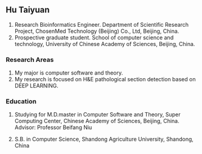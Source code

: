 ## Hu Taiyuan
1. Research Bioinformatics Engineer. Department of Scientific Research Project, ChosenMed Technology (Beijing) Co., Ltd, Beijing, China.
2. Prospective graduate student. School of computer science and technology, University of Chinese Academy of Sciences, Beijing, China.


### Research Areas
1. My major is computer software and theory.
2. My research is focused on H&E pathological section detection based on DEEP LEARNING.



### Education

1. Studying for M.D.master in Computer Software and Theory, Super Computing Center, Chinese Academy of Sciences, Beijing, China. Advisor: Professor Beifang Niu

2. S.B. in Computer Science, Shandong Agriculture University, Shandong, China
